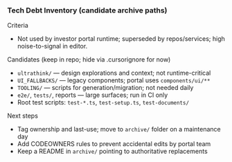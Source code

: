 ### Tech Debt Inventory (candidate archive paths)

Criteria
- Not used by investor portal runtime; superseded by repos/services; high noise-to-signal in editor.

Candidates (keep in repo; hide via .cursorignore for now)
- `ultrathink/` — design explorations and context; not runtime-critical
- `UI_FALLBACKS/` — legacy components; portal uses `components/ui/**`
- `TOOLING/` — scripts for generation/migration; not needed daily
- `e2e/`, `tests/`, reports — large surfaces; run in CI only
- Root test scripts: `test-*.ts`, `test-setup.ts`, `test-documents/`

Next steps
- Tag ownership and last-use; move to `archive/` folder on a maintenance day
- Add CODEOWNERS rules to prevent accidental edits by portal team
- Keep a README in `archive/` pointing to authoritative replacements

